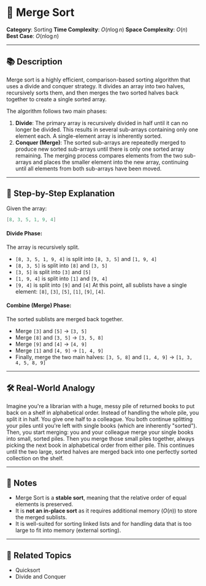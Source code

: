 ﻿# 🧩 Merge Sort

**Category**: Sorting
**Time Complexity**: $O(n \log n)$
**Space Complexity**: $O(n)$
**Best Case**: $O(n \log n)$

---

## 📚 Description

Merge sort is a highly efficient, comparison-based sorting algorithm that uses a divide and conquer strategy. It divides an array into two halves, recursively sorts them, and then merges the two sorted halves back together to create a single sorted array.

The algorithm follows two main phases:
1. **Divide**: The primary array is recursively divided in half until it can no longer be divided. This results in several sub-arrays containing only one element each. A single-element array is inherently sorted.
2. **Conquer (Merge)**: The sorted sub-arrays are repeatedly merged to produce new sorted sub-arrays until there is only one sorted array remaining. The merging process compares elements from the two sub-arrays and places the smaller element into the new array, continuing until all elements from both sub-arrays have been moved.

---

## 🔁 Step-by-Step Explanation

Given the array:
```csharp
[8, 3, 5, 1, 9, 4]
```

#### Divide Phase:
The array is recursively split.
- `[8, 3, 5, 1, 9, 4]` is split into `[8, 3, 5]` and `[1, 9, 4]`
- `[8, 3, 5]` is split into `[8]` and `[3, 5]`
- `[3, 5]` is split into `[3]` and `[5]`
- `[1, 9, 4]` is split into `[1]` and `[9, 4]`
- `[9, 4]` is split into `[9]` and `[4]`
At this point, all sublists have a single element: `[8]`, `[3]`, `[5]`, `[1]`, `[9]`, `[4]`.

#### Combine (Merge) Phase:
The sorted sublists are merged back together.
- Merge `[3]` and `[5]` → `[3, 5]`
- Merge `[8]` and `[3, 5]` → `[3, 5, 8]`
- Merge `[9]` and `[4]` → `[4, 9]`
- Merge `[1]` and `[4, 9]` → `[1, 4, 9]`
- Finally, merge the two main halves: `[3, 5, 8]` and `[1, 4, 9]` → `[1, 3, 4, 5, 8, 9]`

---

## 🛠 Real-World Analogy

Imagine you're a librarian with a huge, messy pile of returned books to put back on a shelf in alphabetical order. Instead of handling the whole pile, you split it in half. You give one half to a colleague. You both continue splitting your piles until you're left with single books (which are inherently "sorted"). Then, you start merging: you and your colleague merge your single books into small, sorted piles. Then you merge those small piles together, always picking the next book in alphabetical order from either pile. This continues until the two large, sorted halves are merged back into one perfectly sorted collection on the shelf.

---

## 📌 Notes

-   Merge Sort is a **stable sort**, meaning that the relative order of equal elements is preserved.
-   It is **not an in-place sort** as it requires additional memory ($O(n)$) to store the merged sublists.
-   It is well-suited for sorting linked lists and for handling data that is too large to fit into memory (external sorting).

---

## 🔗 Related Topics

-   Quicksort
-   Divide and Conquer
